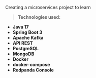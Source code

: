 Creating a microservices project to learn

> <b>Technologies used:<b>

- Java 17
- Spring Boot 3
- Apache Kafka
- API REST
- PostgreSQL
- MongoDB
- Docker
- docker-compose
- Redpanda Console
